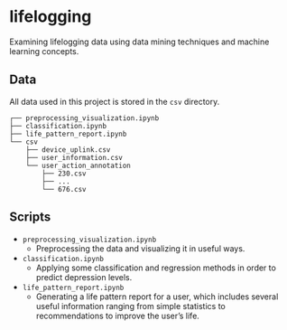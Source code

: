 # lifelogging

Examining lifelogging data using data mining techniques and machine learning concepts.

## Data

All data used in this project is stored in the `csv` directory.

```
┌── preprocessing_visualization.ipynb
├── classification.ipynb
├── life_pattern_report.ipynb
└── csv
    ├── device_uplink.csv
    ├── user_information.csv
    └── user_action_annotation
        ├── 230.csv
        ├── ...
        └── 676.csv
```

## Scripts

- `preprocessing_visualization.ipynb`
  - Preprocessing the data and visualizing it in useful ways.
- `classification.ipynb`
  - Applying some classification and regression methods in order to predict depression levels.
- `life_pattern_report.ipynb`
  - Generating a life pattern report for a user, which includes several useful information ranging from simple statistics to recommendations to improve the user’s life.
